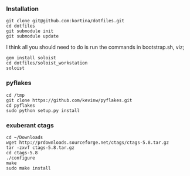 ### Installation

    git clone git@github.com:kortina/dotfiles.git
    cd dotfiles
    git submodule init
    git submodule update

I think all you should need to do is run the commands in bootstrap.sh, viz;

    gem install soloist
    cd dotfiles/soloist_workstation
    soloist


### pyflakes

    cd /tmp
    git clone https://github.com/kevinw/pyflakes.git
    cd pyflakes
    sudo python setup.py install


### exuberant ctags

    cd ~/Downloads
    wget http://prdownloads.sourceforge.net/ctags/ctags-5.8.tar.gz
    tar -zxvf ctags-5.8.tar.gz 
    cd ctags-5.8
    ./configure
    make
    sudo make install
